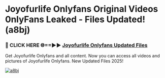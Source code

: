 # Joyofurlife Onlyfans Original Videos 0nlyFans Leaked - Files Updated! (a8bj)

<h3>🔴 CLICK HERE 🌐==►► <a href="https://tinyurl.com/2m67pmp6" rel="nofollow">Joyofurlife Onlyfans Updated Files</a></h3>

Get Joyofurlife Onlyfans and all content. Now you can access all videos and pictures of Joyofurlife Onlyfans. New Updated Files 2025!

[![a8bj](https://i.imgur.com/H4QAA4z.gif)](https://tinyurl.com/2m67pmp6)